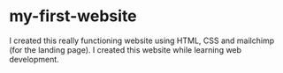 # my-first-website
I created this really functioning website using HTML, CSS and mailchimp (for the landing page). I created this website while learning web development.
